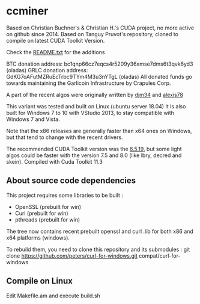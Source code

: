 # ccminer

Based on Christian Buchner's &amp; Christian H.'s CUDA project, no more active on github since 2014.
Based on Tanguy Pruvot's repository, cloned to compile on latest CUDA Toolkit Version.

Check the [README.txt](README.txt) for the additions

BTC  donation address: bc1qnp66cz7eqcs4r5209y36xmse7dms6t3qvk6yd3 (oladas)
GRLC donation address: GdKG7oAFutMZRuEcTrbc9TYm4M3u3nYTgL (oladas)
All donated funds go towards maintaining the Garlicoin Infrastructure by Crapules Corp.

A part of the recent algos were originally written by [djm34](https://github.com/djm34) and [alexis78](https://github.com/alexis78)

This variant was tested and built on Linux (ubuntu server 18.04)
It is also built for Windows 7 to 10 with VStudio 2013, to stay compatible with Windows 7 and Vista.

Note that the x86 releases are generally faster than x64 ones on Windows, but that tend to change with the recent drivers.

The recommended CUDA Toolkit version was the [6.5.19](http://developer.download.nvidia.com/compute/cuda/6_5/rel/installers/cuda_6.5.19_windows_general_64.exe), but some light algos could be faster with the version 7.5 and 8.0 (like lbry, decred and skein).
Compiled with Cuda Toolkit 11.3

About source code dependencies
------------------------------

This project requires some libraries to be built :

- OpenSSL (prebuilt for win)
- Curl (prebuilt for win)
- pthreads (prebuilt for win)

The tree now contains recent prebuilt openssl and curl .lib for both x86 and x64 platforms (windows).

To rebuild them, you need to clone this repository and its submodules :
    git clone https://github.com/peters/curl-for-windows.git compat/curl-for-windows


Compile on Linux
----------------

Edit Makefile.am and execute build.sh